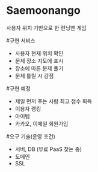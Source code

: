 # Saemoonango

사용자 위치 기반으로 한 런닝맨 게임

#구현 서비스
- 사용자 현재 위치 확인
- 문제 장소 지도에 표시
- 장소에 따른 문제 풀기
- 문제 틀릴 시 감점


#구현 예정
- 제일 먼저 푸는 사람 최고 점수 획득
- 이용자 랭킹
- 아이템
- 카카오, 이메일 회원가입

#요구 기술(운영 조건)
- 서버, DB (무료 PaaS 찾는 중)
- 도메인
- SSL
